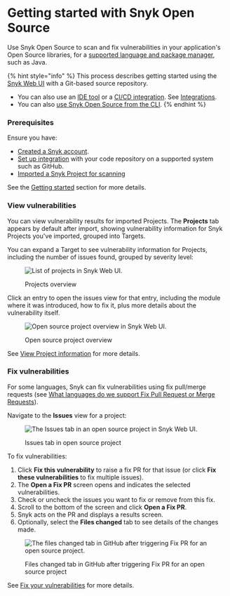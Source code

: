 # Getting started with Snyk Open Source

Use Snyk Open Source to scan and fix vulnerabilities in your application's Open Source libraries, for a [supported language and package manager](snyk-open-source-supported-languages-and-package-managers/), such as Java.

{% hint style="info" %}
This process describes getting started using the [Snyk Web UI](../../getting-started/quickstart/create-a-snyk-account/logging-in-to-an-existing-account.md) with a Git-based source repository.

* You can also use an [IDE tool](https://docs.snyk.io/integrations/ide-tools) or a [CI/CD integration](https://docs.snyk.io/integrations/ci-cd-integrations). See [Integrations](https://docs.snyk.io/integrations).
* You can also [use Snyk Open Source from the CLI](use-snyk-open-source-from-the-cli/).
{% endhint %}

### **Prerequisites**

Ensure you have:

* [Created a Snyk account](../../getting-started/quickstart/create-a-snyk-account/).
* [Set up integration](../../getting-started/quickstart/set-up-an-integration.md) with your code repository on a supported system such as GitHub.
* [Imported a Snyk Project for scanning](../../getting-started/quickstart/import-a-project.md)

See the [Getting started](../../getting-started/) section for more details.

### View vulnerabilities

You can view vulnerability results for imported Projects. The **Projects** tab appears by default after import, showing vulnerability information for Snyk Projects you've imported, grouped into Targets.

You can expand a Target to see vulnerability information for Projects, including the number of issues found, grouped by severity level:

<figure><img src="../../.gitbook/assets/Getting started with open source.png" alt="List of projects in Snyk Web UI."><figcaption><p>Projects overview</p></figcaption></figure>

Click an entry to open the issues view for that entry, including the module where it was introduced, how to fix it, plus more details about the vulnerability itself.

<figure><img src="../../.gitbook/assets/project-details.png" alt="Open source project overview in Snyk Web UI."><figcaption><p>Open source project overview</p></figcaption></figure>

See [View Project information](../../manage-issues/introduction-to-snyk-projects/view-project-information.md) for more details.

### Fix vulnerabilities

For some languages, Snyk can fix vulnerabilities using fix pull/merge requests (see [What languages do we support Fix Pull Request or Merge Requests](broken-reference)).

Navigate to the **Issues** view for a project:

<figure><img src="../../.gitbook/assets/Issues-view.png" alt="The Issues tab in an open source project in Snyk Web UI."><figcaption><p>Issues tab in open source project</p></figcaption></figure>

To fix vulnerabilities:

1. Click **Fix this vulnerability** to raise a fix PR for that issue (or click **Fix these vulnerabilities** to fix multiple issues).
2. The **Open a Fix PR** screen opens and indicates the selected vulnerabilities.
3. Check or uncheck the issues you want to fix or remove from this fix.
4. Scroll to the bottom of the screen and click **Open a Fix PR**.
5. Snyk acts on the PR and displays a results screen.
6. Optionally, select the **Files changed** tab to see details of the changes made.

<figure><img src="../../.gitbook/assets/screenshot_2021-04-09_at_17.46.22.png" alt="The files changed tab in GitHub after triggering Fix PR for an open source project."><figcaption><p>Files changed tab in GitHub after triggering Fix PR for an open source project</p></figcaption></figure>

See [Fix your vulnerabilities](starting-to-fix-vulnerabilities/fix-your-vulnerabilities.md) for more details.

